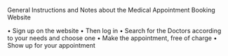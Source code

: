 General Instructions and Notes about the Medical Appointment Booking Website

• Sign up on the website
• Then log in 
• Search for the Doctors according to your needs and choose one
• Make the appointment, free of charge
• Show up for your appointment
